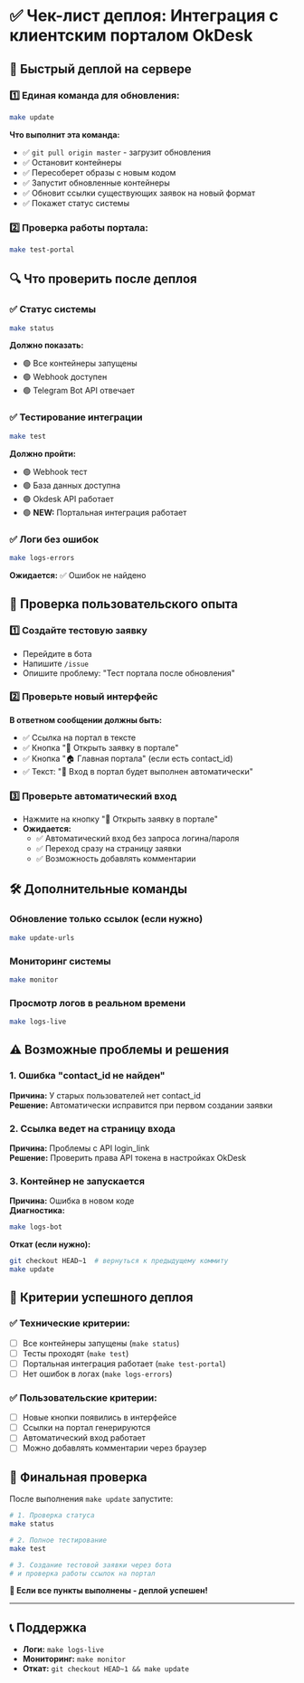 # ✅ Чек-лист деплоя: Интеграция с клиентским порталом OkDesk

## 🚀 Быстрый деплой на сервере

### 1️⃣ **Единая команда для обновления:**
```bash
make update
```

**Что выполнит эта команда:**
- ✅ `git pull origin master` - загрузит обновления
- ✅ Остановит контейнеры
- ✅ Пересоберет образы с новым кодом  
- ✅ Запустит обновленные контейнеры
- ✅ Обновит ссылки существующих заявок на новый формат
- ✅ Покажет статус системы

### 2️⃣ **Проверка работы портала:**
```bash
make test-portal
```

## 🔍 Что проверить после деплоя

### ✅ Статус системы
```bash
make status
```
**Должно показать:**
- 🟢 Все контейнеры запущены
- 🟢 Webhook доступен
- 🟢 Telegram Bot API отвечает

### ✅ Тестирование интеграции
```bash
make test
```
**Должно пройти:**
- 🟢 Webhook тест
- 🟢 База данных доступна
- 🟢 Okdesk API работает
- 🟢 **NEW:** Портальная интеграция работает

### ✅ Логи без ошибок
```bash
make logs-errors
```
**Ожидается:** ✅ Ошибок не найдено

## 📱 Проверка пользовательского опыта

### 1️⃣ Создайте тестовую заявку
- Перейдите в бота
- Напишите `/issue`  
- Опишите проблему: "Тест портала после обновления"

### 2️⃣ Проверьте новый интерфейс
**В ответном сообщении должны быть:**
- ✅ Ссылка на портал в тексте
- ✅ Кнопка "🔗 Открыть заявку в портале" 
- ✅ Кнопка "🏠 Главная портала" (если есть contact_id)
- ✅ Текст: "🔐 Вход в портал будет выполнен автоматически"

### 3️⃣ Проверьте автоматический вход
- Нажмите на кнопку "🔗 Открыть заявку в портале"
- **Ожидается:**
  - ✅ Автоматический вход без запроса логина/пароля
  - ✅ Переход сразу на страницу заявки
  - ✅ Возможность добавлять комментарии

## 🛠️ Дополнительные команды

### Обновление только ссылок (если нужно)
```bash
make update-urls
```

### Мониторинг системы
```bash
make monitor
```

### Просмотр логов в реальном времени
```bash
make logs-live
```

## ⚠️ Возможные проблемы и решения

### 1. **Ошибка "contact_id не найден"**
**Причина:** У старых пользователей нет contact_id  
**Решение:** Автоматически исправится при первом создании заявки

### 2. **Ссылка ведет на страницу входа**  
**Причина:** Проблемы с API login_link  
**Решение:** Проверить права API токена в настройках OkDesk

### 3. **Контейнер не запускается**
**Причина:** Ошибка в новом коде  
**Диагностика:**
```bash
make logs-bot
```
**Откат (если нужно):**
```bash
git checkout HEAD~1  # вернуться к предыдущему коммиту
make update
```

## 🎉 Критерии успешного деплоя

### ✅ Технические критерии:
- [ ] Все контейнеры запущены (`make status`)
- [ ] Тесты проходят (`make test`)  
- [ ] Портальная интеграция работает (`make test-portal`)
- [ ] Нет ошибок в логах (`make logs-errors`)

### ✅ Пользовательские критерии:
- [ ] Новые кнопки появились в интерфейсе
- [ ] Ссылки на портал генерируются
- [ ] Автоматический вход работает
- [ ] Можно добавлять комментарии через браузер

## 🚦 Финальная проверка

После выполнения `make update` запустите:

```bash
# 1. Проверка статуса
make status

# 2. Полное тестирование  
make test

# 3. Создание тестовой заявки через бота
# и проверка работы ссылок на портал
```

**🎯 Если все пункты выполнены - деплой успешен!**

---

## 📞 Поддержка

- **Логи:** `make logs-live`
- **Мониторинг:** `make monitor`
- **Откат:** `git checkout HEAD~1 && make update`